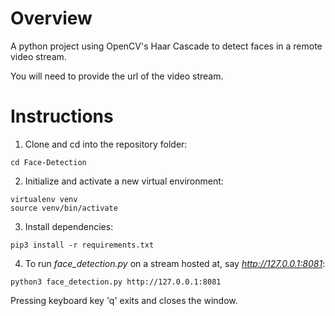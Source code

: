 # Overview
A python project using OpenCV's Haar Cascade to detect faces in a remote video stream.

You will need to provide the url of the video stream.

# Instructions
1. Clone and cd into the repository folder: 
```
cd Face-Detection
```
2. Initialize and activate a new virtual environment:
```
virtualenv venv
source venv/bin/activate
```
3. Install dependencies:
```
pip3 install -r requirements.txt
```
4. To run *face_detection.py* on a stream hosted at, say *http://127.0.0.1:8081*:
```
python3 face_detection.py http://127.0.0.1:8081
```

Pressing keyboard key 'q' exits and closes the window.
